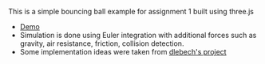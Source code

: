 This is a simple bouncing ball example for assignment 1 built using three.js

- [Demo](http://subsid.github.io/bouncing-ball/)
- Simulation is done using Euler integration with additional forces such as gravity, air resistance, friction, collision detection.
- Some implementation ideas were taken from [dlebech's project](https://github.com/dlebech/ball-webgl)

